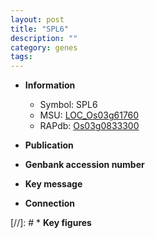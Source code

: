```yaml
---
layout: post
title: "SPL6"
description: ""
category: genes
tags: 
---
```


* **Information**  
    + Symbol: SPL6  
    + MSU: [LOC_Os03g61760](http://rice.uga.edu/cgi-bin/ORF_infopage.cgi?orf=LOC_Os03g61760)  
    + RAPdb: [Os03g0833300](http://rapdb.dna.affrc.go.jp/viewer/gbrowse_details/irgsp1?name=Os03g0833300)  

* **Publication**  

* **Genbank accession number**  

* **Key message**  

* **Connection**  

[//]: # * **Key figures**  



